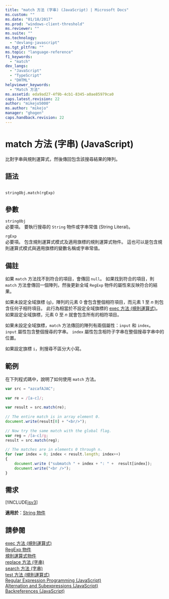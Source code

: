 ```yaml
---
title: "match 方法 (字串) (JavaScript) | Microsoft Docs"
ms.custom: ""
ms.date: "01/18/2017"
ms.prod: "windows-client-threshold"
ms.reviewer: ""
ms.suite: ""
ms.technology: 
  - "devlang-javascript"
ms.tgt_pltfrm: ""
ms.topic: "language-reference"
f1_keywords: 
  - "match"
dev_langs: 
  - "JavaScript"
  - "TypeScript"
  - "DHTML"
helpviewer_keywords: 
  - "Match 方法"
ms.assetid: eda9ad27-4f9b-4cb1-8345-a0ae85979ca0
caps.latest.revision: 22
author: "mikejo5000"
ms.author: "mikejo"
manager: "ghogen"
caps.handback.revision: 22
---
```

# match 方法 (字串) (JavaScript)
比對字串與規則運算式，然後傳回包含該搜尋結果的陣列。  
  
## 語法  
  
```  
  
stringObj.match(rgExp)   
```  
  
## 參數  
 `stringObj`  
 必要項。  要執行搜尋的 `String` 物件或字串常值 \(String Literal\)。  
  
 `rgExp`  
 必要項。  包含規則運算式模式及適用旗標的規則運算式物件。  這也可以是包含規則運算式模式與適用旗標的變數名稱或字串常值。  
  
## 備註  
 如果 `match` 方法找不到符合的項目，會傳回 `null`。  如果找到符合的項目，則 `match` 方法會傳回一個陣列，然後更新全域 `RegExp` 物件的屬性來反映符合的結果。  
  
 如果未設定全域旗標 \(`g`\)，陣列的元素 0 會包含整個相符項目，而元素 1 至 *n* 則包含任何子相符項目。  此行為相當於不設定全域旗標的 [exec 方法 \(規則運算式\)](../../javascript/reference/exec-method-regular-expression-javascript.md)。  如果設定全域旗標，元素 0 至 *n* 就會包含所有的相符項目。  
  
 如果未設定全域旗標，`match` 方法傳回的陣列有兩個屬性：`input` 和 `index`。  `input` 屬性包含整個搜尋的字串。  `index` 屬性包含相符子字串在整個搜尋字串中的位置。  
  
 如果設定旗標 `i`，則搜尋不區分大小寫。  
  
## 範例  
 在下列程式碼中，說明了如何使用 `match` 方法。  
  
```javascript  
var src = "azcafAJAC";  
  
var re = /[a-c]/;  
  
var result = src.match(re);  
  
// The entire match is in array element 0.  
document.write(result[0] + "<br/>");  
  
// Now try the same match with the global flag.  
var reg = /[a-c]/g;  
result = src.match(reg);  
  
// The matches are in elements 0 through n.  
for (var index = 0; index < result.length; index++)  
{  
    document.write ("submatch " + index + ": " +  result[index]);  
    document.write("<br />");  
}  
```  
  
## 需求  
 [!INCLUDE[jsv3](../../javascript/reference/includes/jsv3-md.md)]  
  
 **適用於**：[String 物件](../../javascript/reference/string-object-javascript.md)  
  
## 請參閱  
 [exec 方法 \(規則運算式\)](../../javascript/reference/exec-method-regular-expression-javascript.md)   
 [RegExp 物件](../../javascript/reference/regexp-object-javascript.md)   
 [規則運算式物件](../../javascript/reference/regular-expression-object-javascript.md)   
 [replace 方法 \(字串\)](../../javascript/reference/replace-method-string-javascript.md)   
 [search 方法 \(字串\)](../../javascript/reference/search-method-string-javascript.md)   
 [test 方法 \(規則運算式\)](../../javascript/reference/test-method-regular-expression-javascript.md)   
 [Regular Expression Programming \(JavaScript\)](http://msdn.microsoft.com/zh-tw/3b62e27c-4f07-4726-a95b-6e841807bfaf)   
 [Alternation and Subexpressions \(JavaScript\)](http://msdn.microsoft.com/zh-tw/c59dd3e8-7fee-493e-9123-065af1e651ae)   
 [Backreferences \(JavaScript\)](http://msdn.microsoft.com/zh-tw/5d8dbd5a-cd03-4548-850b-9d7bad2c839a)